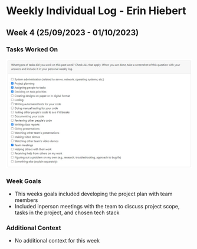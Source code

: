 # Weekly Individual Log - Erin Hiebert

## Week 4 (25/09/2023 - 01/10/2023)

### Tasks Worked On
![](imgs/erinTasksW4.jpg)

### Week Goals
- This weeks goals included developing the project plan with team members
- Included inperson meetings with the team to discuss project scope, tasks in the project, and chosen tech stack

### Additional Context
- No additional context for this week

